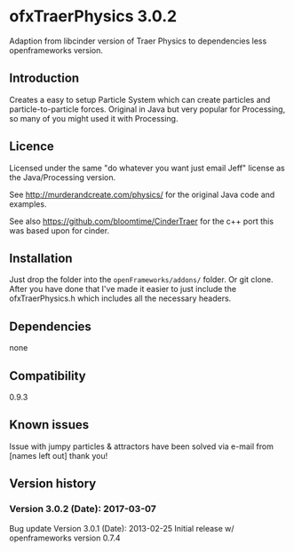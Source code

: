 ofxTraerPhysics 3.0.2
=====================
Adaption from libcinder version of Traer Physics to dependencies less openframeworks version.

Introduction
------------
Creates a easy to setup Particle System which can create particles and particle-to-particle forces. Original in Java but very popular for Processing, so many of you might used it with Processing.

Licence
-------
Licensed under the same "do whatever you want just email Jeff" license as the
Java/Processing version.

See http://murderandcreate.com/physics/ for the original Java code and examples.

See also https://github.com/bloomtime/CinderTraer for the c++ port this was based upon for cinder.

Installation
------------
Just drop the folder into the `openFrameworks/addons/` folder. Or git clone. After you have done that I've made it easier to just include the ofxTraerPhysics.h which includes all the necessary headers.

Dependencies
------------
none

Compatibility
------------
0.9.3

Known issues
------------
Issue with jumpy particles & attractors have been solved via e-mail from [names left out] thank you!

Version history
------------

### Version 3.0.2 (Date): 2017-03-07
Bug update
Version 3.0.1 (Date): 2013-02-25
Initial release w/ openframeworks version 0.7.4
